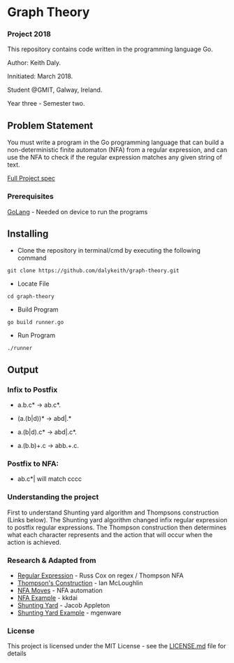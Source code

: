 # Graph Theory

### Project 2018

This repository contains code written in the programming language Go.

Author: Keith Daly.

Innitiated: March 2018.

Student @GMIT, Galway, Ireland. 

Year three - Semester two.

## Problem Statement

You must write a program in the Go programming language that can
build a non-deterministic finite automaton (NFA) from a regular expression,
and can use the NFA to check if the regular expression matches any given
string of text.

[Full Project spec](https://github.com/dalykeith/graph-theory/blob/master/project.pdf)

### Prerequisites

[GoLang](https://golang.org/) - Needed on device to run the programs

## Installing

* Clone the repository in terminal/cmd by executing the following command

```
git clone https://github.com/dalykeith/graph-theory.git
```

* Locate File

```
cd graph-theory
```

* Build Program

```
go build runner.go
```

* Run Program

```
./runner
```

## Output

### Infix to Postfix

* a.b.c* -> ab.c*.

* (a.(b|d))* -> abd|.*

* a.(b|d).c* -> abd|.c*.

* a.(b.b)+.c -> abb.+.c.

### Postfix to NFA:

* ab.c*| will match cccc

###  Understanding the project

First to understand Shunting yard algorithm and Thompsons construction (Links below). The Shunting yard algorithm changed infix regular expression to postfix regular expressions. The Thompson construction then determines what each character represents and the action that will occur when the action is achieved.

###  Research & Adapted from

* [Regular Expression](https://swtch.com/~rsc/regexp/regexp1.html) - Russ Cox on regex / Thompson NFA
* [Thompson's Construction](https://web.microsoftstream.com/video/946a7826-e536-4295-b050-857975162e6c) -  Ian McLoughlin 
* [NFA Moves](https://en.wikipedia.org/wiki/Nondeterministic_finite_automaton#NFA_with_%CE%B5-moves) - NFA automation
* [NFA Example](https://github.com/kkdai/nfa) - kkdai
* [Shunting Yard](http://jacobappleton.io/2015/07/02/regex-ii-the-shunting-yard-algorithm/)   - Jacob Appleton
* [Shunting Yard Example](https://github.com/mgenware/go-shunting-yard) - mgenware





### License

This project is licensed under the MIT License - see the [LICENSE.md](https://github.com/dalykeith/graph-theory/blob/master/LICENSE) file for details